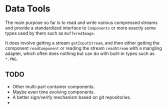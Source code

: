 # Data Tools

The main purpose so far is to read and write various compressed streams and provide a standardized interface to `Components` or more exactly some types used by them such as `BufferedImage`.

It does involve getting a stream `getInputStream`, and then either getting the component `readComponent` or reading the stream `readStream` with a mangling adapter, which often does nothing but can do with built-in types such as `*.PNG`.

## TODO

* Other multi-part container components.
* Maybe even time evolving components.
* A better sign/verify mechanism based on git repositories.
* 